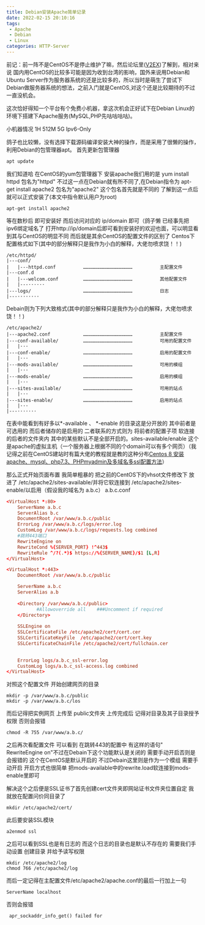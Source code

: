 ```yaml
---
title: Debian安装Apache简单记录
date: 2022-02-15 20:10:16
tags: 
 - Apache
 - Debian
 - Linux
categories: HTTP-Server
---
```


前记：前一阵不是CentOS不是停止维护了嘛，然后论坛里([V2EX](https://www.v2ex.com/))了解到，相对来说 国内用CentOS的比较多可能是因为收到台湾的影响，国外来说用Debian和Ubuntu Server作为服务器系统的还是比较多的，所以当时是萌生了尝试下Debian做服务器系统的想法，之前入门就是CentOS,对这个还是比较期待的不过一直没机会。

<!-- more -->

这次恰好得知一个平台有个免费小机器，拿这次机会正好试下在Debian Linux的环境下搭建下Apache服务(MySQL,PHP先咕咕咕咕)。

小机器情况 
1H 512M 5G Ipv6-Only

鸽子也比较懒，没有选择下载源码编译安装大神的操作，而是采用了很懒的操作，利用Debian的包管理器apt。
首先更新包管理器

```bash
apt update
```

我们知道哈 在CentOS的yum包管理器下 安装apache我们用的是 yum install httpd 包名为"httpd"
不过这一点在Debian就有所不同了,在Debian指令为 apt-get install apache2 包名为"apache2"
这个包名首先就是不同的 了解到这一点后 就可以正式安装了(本文中指令默认用户为root)

```shell
apt-get install apache2
```

等在数秒后 即可安装好 而后访问对应的 ip/domain 即可（鸽子懒 已经事先把ipv6绑定域名了
打开http://ip/domain后即可看到安装好的欢迎也面，可以明显看到其与CentOS的明显不同
而后就是其余CentOS的配置文件的区别了
Centos下 配置格式如下(其中的部分解释只是我作为小白的解释，大佬勿喷求饶！！)

```text
/etc/httpd/
|---conf/
|	|---httpd.conf			………………………………………………			主配置文件
|---conf.d
|	|---welcom.conf			………………………………………………			其他配置文件
|	|---······
|---logs/					………………………………………………			日志
|---········
```

Debain则为下列大致格式(其中的部分解释只是我作为小白的解释，大佬勿喷求饶！！)

```
/etc/apache2/
|---apache2.conf			……………………………………………… 			主配置文件
|---conf-available/			………………………………………………			可用的配置文件
|	|···
|---conf-enable/			………………………………………………			启用的配置文件
|	|···
|---mods-available/			………………………………………………			可用的模组
|	|···
|---mods-enable/			………………………………………………			启用的模组
|	|···
|---sites-available/		………………………………………………			可用的站点
|	|···
|---sites-enable/			………………………………………………			启用的站点
|	|···
|---·······
```

在表中能看到有好多以*-available 、 *-enable 的目录这是分开放的 其中前者是可选用的 而后者储存的是启用的 二者联系的方式则为 将前者的配置子项 软连接的后者的文件夹内 其中的某些默认不是全部开启的。sites-available/enable 这个是apache的虚拟主机（一个服务器上根据不同的个domain可以有多个网页）（我记得之前在CentOS建站时有篇大佬的教程就是教的这种分布[Centos 8 安装apache、mysql、php7.3、PHPmyadmin及多域名多ssl配置方法](https://www.niuqi360.com/lamp-config/centos-8-install-apache-mysql-php73-phpmyadmin-ssl/)）

那么正式开始页面布置 我简单粗暴的 把之前的CentOS下的vhsot文件修改下 放进了 /etc/apache2/sites-available/并将它软连接到 /etc/apache2/sites-enable/以启用（假设我的域名为 a.b.c）
a.b.c.conf

```conf
<VirtualHost *:80>
    ServerName a.b.c
    ServerAlias b.c
    DocumentRoot /var/www/a.b.c/public
    ErrorLog /var/www/a.b.c/logs/error.log
    CustomLog /var/www/a.b.c/logs/requests.log combined
    #跳转443端口
    RewriteEngine on
    RewriteCond %{SERVER_PORT} !^443$
    RewriteRule ^/?(.*)$ https://%{SERVER_NAME}/$1 [L,R]
</VirtualHost>

<VirtualHost *:443>
    DocumentRoot /var/www/a.b.c/public

    ServerName a.b.c
    ServerAlias a.b
 
    <Directory /var/www/a.b.c/public>
           #Allowoverride all    ###Uncomment if required
    </Directory>
 
    SSLEngine on
    SSLCertificateFile /etc/apache2/cert/cert.cer  
    SSLCertificateKeyFile  /etc/apache2/cert/cert.key
    SSLCertificateChainFile /etc/apache2/cert/fullchain.cer

 
    ErrorLog logs/a.b.c_ssl-error.log
    CustomLog logs/a.b.c_ssl-access.log combined
</VirtualHost>

```

对照这个配置文件  开始创建网页的目录

```
mkdir -p /var/www/a.b.c/public
mkdir -p /var/www/a.b.c/los
```

而后记得把实例网页 上传至 public文件夹 上传完成后 记得对目录及其子目录授予权限 否则会报错

```
chmod -R 755 /var/www/a.b.c/
```

之后再次看配置文件 可以看到 在跳转443的配置中 有这样的语句" RewriteEngine on"不过在Debain下这个功能默认是关闭的 需要手动开启否则是会报错的 
这个在CentOS是默认开启的 不过Debain这里则是作为一个模组 需要手动开启 
开启方式也很简单 把mods-available中的rewrite.load软连接到mods-enable里即可

解决这个之后便是SSL证书了首先创建cert文件夹即网站证书文件夹位置自定 我就放在配置问价同目录了

```
mkdir /etc/apache2/cert/
```

此后要安装SSL模块

```
a2enmod ssl 
```

之后可以看到SSL也是有日志的 而这个日志的目录也是默认不存在的 需要我们手动设置 
创建目录 并给予读写权限

```
mkdir /etc/apache2/log
chmod 766 /etc/apache2/log
```

而后一定记得在主配置文件/etc/apache2/apache.conf的最后一行加上一句

```
ServerName localhost
```

否则会报错

```
 apr_sockaddr_info_get() failed for 
```


